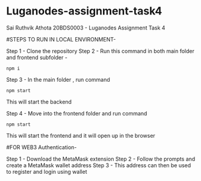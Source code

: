 # Luganodes-assignment-task4
Sai Ruthvik Athota 20BDS0003 - Luganodes Assignment Task 4

#STEPS TO RUN IN LOCAL ENVIRONMENT-

Step 1 - Clone the repository
Step 2 - Run this command in both main folder and frontend subfolder - 
```
npm i
```

Step 3 - In the main folder , run command
```
npm start
```
This will start the backend

Step 4 - Move into the frontend folder and run command
```
npm start
```
This will start the frontend and it will open up in the browser

#FOR WEB3 Authentication-

Step 1 - Download the MetaMask extension
Step 2 - Follow the prompts and create a MetaMask wallet address
Step 3 - This address can then be used to register and login using wallet


